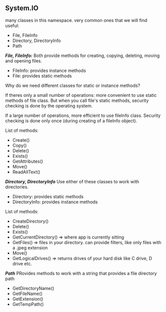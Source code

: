 ## System.IO
many classes in this namespace. very common ones that we will find useful:

- File, FileInfo
- Directory, DirectoryInfo
- Path


***File, FileInfo:***
Both provide methods for creating, copying, deleting, moving and opening files. 
- FileInfo: provides instance methods
- File: provides static methods 

Why do we need different classes for static or instance methods? 

If theres only a small number of operations: more convenient to use static methods of file class. But when you call file's static methods, security checking is done by the operating system.

If a large number of operations, more efficient to use fileInfo class. Security checking is done only once (during creating of a fileInfo object).

List of methods: 
- Create()
- Copy()
- Delete()
- Exists()
- GetAttributes()
- Move()
- ReadAllText()

***Directory, DirectoryInfo***
Use either of these classes to work with directories. 
- Directory: provides static methods
- DirectoryInfo: provides instance methods 

List of methods: 
- CreateDirectory()
- Delete()
- Exists()
- GetCurrentDirectory() => where app is currently sitting 
- GetFiles() => files in your directory. can provide filters, like only files with a .jpeg extension
- Move()
- GetLogicalDrives()  => returns drives of your hard disk like C drive, D drive etc. 

***Path***
PRovides methods to work with a string that provides a file directory path 
- GetDirectoryName()
- GetFileName()
- GetExtension()
- GetTempPath()


